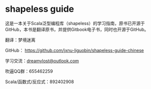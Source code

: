 # shapeless guide

这是一本关于Scala泛型编程库（shapeless）的学习指南，原书已开源于GitHub，本书是翻译原书，并提供Gitbook电子书，同时也开源于GitHub。

翻译：梦境迷离

GitHub： https://github.com/jxnu-liguobin/shapeless-guide-chinese

学习交流：dreamylost@outlook.com

吹逼QQ群：655462259

Scala/函数式/反应式：892402908

 

